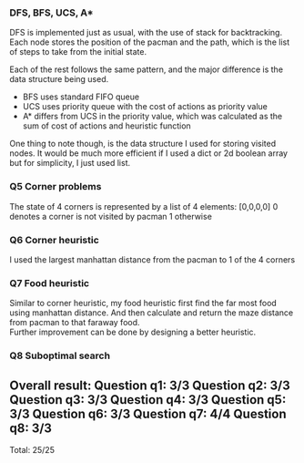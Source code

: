 ### DFS, BFS, UCS, A*
DFS is implemented just as usual, with the use of stack for backtracking.
Each node stores the position of the pacman and the path, which is the list of steps to take from the initial state.

Each of the rest follows the same pattern, and the major difference is the data structure being used.
* BFS uses standard FIFO queue
* UCS uses priority queue with the cost of actions as priority value
* A* differs from UCS in the priority value, which was calculated as the sum of cost of actions and heuristic function

One thing to note though, is the data structure I used for storing visited nodes. It would be much more efficient if I used a dict or 2d boolean array but for simplicity, I just used list.

### Q5 Corner problems
The state of 4 corners is represented by a list of 4 elements: [0,0,0,0]
0 denotes a corner is not visited by pacman
1 otherwise

### Q6 Corner heuristic
I used the largest manhattan distance from the pacman to 1 of the 4 corners

### Q7 Food heuristic
Similar to corner heuristic, my food heuristic first find the far most food using manhattan distance. And then calculate and return the maze distance from pacman to that faraway food. <br>
Further improvement can be done by designing a better heuristic.

### Q8 Suboptimal search

Overall result:
Question q1: 3/3
Question q2: 3/3
Question q3: 3/3
Question q4: 3/3
Question q5: 3/3
Question q6: 3/3
Question q7: 4/4
Question q8: 3/3
------------------
Total: 25/25